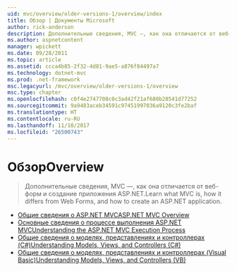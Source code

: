 ```yaml
---
uid: mvc/overview/older-versions-1/overview/index
title: Обзор | Документы Microsoft
author: rick-anderson
description: Дополнительные сведения, MVC —, как она отличается от веб-форм и создание приложения ASP.NET.
ms.author: aspnetcontent
manager: wpickett
ms.date: 09/28/2011
ms.topic: article
ms.assetid: ccca4b85-2f32-4d81-9ae5-a876f84497a7
ms.technology: dotnet-mvc
ms.prod: .net-framework
msc.legacyurl: /mvc/overview/older-versions-1/overview
msc.type: chapter
ms.openlocfilehash: c0f4e2747708c0c3ad42f21af680b28541d77252
ms.sourcegitcommit: 9a9483aceb34591c97451997036a9120c3fe2baf
ms.translationtype: HT
ms.contentlocale: ru-RU
ms.lasthandoff: 11/10/2017
ms.locfileid: "26500743"
---
```

<a name="overview"></a><span data-ttu-id="6e88e-103">Обзор</span><span class="sxs-lookup"><span data-stu-id="6e88e-103">Overview</span></span>
====================
> <span data-ttu-id="6e88e-104">Дополнительные сведения, MVC —, как она отличается от веб-форм и создание приложения ASP.NET.</span><span class="sxs-lookup"><span data-stu-id="6e88e-104">Learn what MVC is, how it differs from Web Forms, and how to create an ASP.NET application.</span></span>


- [<span data-ttu-id="6e88e-105">Общие сведения о ASP.NET MVC</span><span class="sxs-lookup"><span data-stu-id="6e88e-105">ASP.NET MVC Overview</span></span>](asp-net-mvc-overview.md)
- [<span data-ttu-id="6e88e-106">Основные сведения о процессе выполнения ASP.NET MVC</span><span class="sxs-lookup"><span data-stu-id="6e88e-106">Understanding the ASP.NET MVC Execution Process</span></span>](understanding-the-asp-net-mvc-execution-process.md)
- [<span data-ttu-id="6e88e-107">Общие сведения о моделях, представлениях и контроллерах (C#)</span><span class="sxs-lookup"><span data-stu-id="6e88e-107">Understanding Models, Views, and Controllers (C#)</span></span>](understanding-models-views-and-controllers-cs.md)
- [<span data-ttu-id="6e88e-108">Общие сведения о моделях, представлениях и контроллерах (Visual Basic)</span><span class="sxs-lookup"><span data-stu-id="6e88e-108">Understanding Models, Views, and Controllers (VB)</span></span>](understanding-models-views-and-controllers-vb.md)
